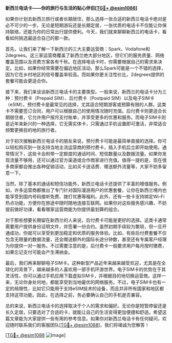 **新西兰电话卡——你的旅行与生活的贴心伴侣[[TG💪+ @esim1088](https://t.me/s/esim1088)]**

如果你计划去新西兰旅行或者长期居住，那么选择一张合适的新西兰电话卡绝对是必不可少的一步。无论是短期游玩还是长期定居，一张优质的电话卡不仅能让你保持联络，还能为你的日常出行提供便利。今天，我们就来聊聊新西兰的电话卡，看看如何挑选最适合自己的那一款。

首先，让我们来了解一下新西兰的三大主要运营商：Spark、Vodafone和2degrees。这三家运营商覆盖了新西兰绝大部分地区，但它们的服务质量、网络覆盖范围以及资费方案各有千秋。在选择电话卡时，你需要根据自己的需求来决定。比如，如果你经常需要在偏远地区活动，那么Spark可能是一个不错的选择，因为它在乡村地区的信号覆盖率较高。而如果你更关注性价比，2degrees提供的套餐可能会更适合你。

接下来，我们来谈谈新西兰电话卡的主要类型。一般来说，新西兰的电话卡分为三种：预付费卡（Prepaid SIM）、后付费卡（Postpaid SIM）以及电子SIM卡（eSIM）。预付费卡是最常见的选择，尤其适合短期游客或预算有限的人群。这类卡不需要签订合同，用户可以根据自己的使用情况随时充值。后付费卡则更适合长期居住者，它允许用户按月支付账单，并享受更多的优惠和服务。而电子SIM卡则是近年来新兴的一种选择，它无需实体卡，只需通过手机设置即可激活，非常适合频繁更换目的地的旅行者。

对于初次接触新西兰电话卡的朋友来说，预付费卡可能是最简单直接的选择。你可以轻松购买到一张支持当地主流运营商的预付费卡，插入手机后立即开始使用。通常情况下，这些卡会附带一定额度的通话时间、短信数量以及数据流量。如果你发现流量不够用，还可以通过官方渠道或合作商家进行充值。值得一提的是，现在很多商家都会推出各种促销活动，比如买卡送话费、赠送额外流量等，大家不妨多留意一下。

当然，除了基本的通话和短信功能外，新西兰电话卡还提供了丰富的增值服务。例如，许多运营商都推出了专门针对国际漫游用户的优惠套餐，让你在新西兰境内也能享受到国内号码接听免费、拨打优惠等福利。此外，还有一些卡支持绑定Wi-Fi热点功能，方便你在旅途中随时随地连接互联网。如果你对这些服务感兴趣，不妨提前做好功课，看看哪家运营商能为你提供最划算的组合。

对于那些想要长期留在新西兰的人来说，后付费卡可能是更好的选择。这类卡通常需要用户提供身份证明文件，并签署一份合约。虽然初期手续较为繁琐，但一旦开通成功，你就可以享受到更加稳定和优质的服务体验。比如，有些后付费套餐不仅包含无限量的数据流量，还会赠送额外的国际长途分钟数，甚至还有专属客户经理为你提供一对一服务。不过需要注意的是，后付费卡一般要求用户每月按时缴费，如果忘记支付可能会产生滞纳金。

最后，我们再来聊聊电子SIM卡。这种新型产品近年来越来越受欢迎，尤其是在全球化的背景下，越来越多的人喜欢用一部手机环游世界。电子SIM卡的优势在于其灵活性，你可以通过手机应用下载虚拟SIM卡，并根据目的地切换运营商。这样一来，无论你身处何地，都能享受到当地最优的网络服务。不过，电子SIM卡也有一定的局限性，比如它只能用于支持eSIM技术的设备，而且并非所有国家和地区都支持这项功能。因此，在选择之前，务必要确认自己的手机是否兼容。

总的来说，新西兰电话卡的选择取决于个人的需求和偏好。无论你是短暂停留还是长久定居，只要选对了合适的卡，就能让自己的生活变得更加便捷和舒适。希望这篇文章能为大家提供一些有用的参考信息。如果你对新西兰电话卡有任何疑问，欢迎随时联系我们的客服团队[[TG💪+ @esim1088](https://t.me/s/esim1088)]，我们将竭诚为您解答！

[[TG💪+ @esim1088](https://t.me/s/esim1088) ![Image](https://i.postimg.cc/4NQfJmqS/Snipaste-2025-05-13-00-14-12.png)]